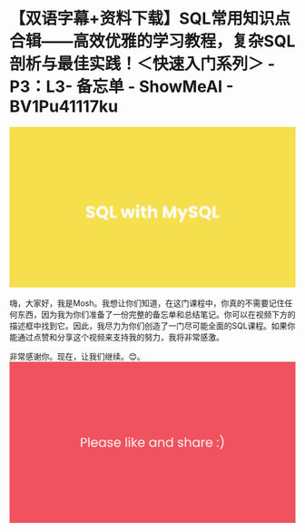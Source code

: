 # 【双语字幕+资料下载】SQL常用知识点合辑——高效优雅的学习教程，复杂SQL剖析与最佳实践！＜快速入门系列＞ - P3：L3- 备忘单 - ShowMeAI - BV1Pu41117ku

![](img/1a3bebe5e3b6be5376d8331c9a6944e0_0.png)

嗨，大家好，我是Mosh。我想让你们知道，在这门课程中，你真的不需要记住任何东西，因为我为你们准备了一份完整的备忘单和总结笔记。你可以在视频下方的描述框中找到它。因此，我尽力为你们创造了一门尽可能全面的SQL课程。如果你能通过点赞和分享这个视频来支持我的努力，我将非常感激。

非常感谢你。现在，让我们继续。😊。![](img/1a3bebe5e3b6be5376d8331c9a6944e0_2.png)
